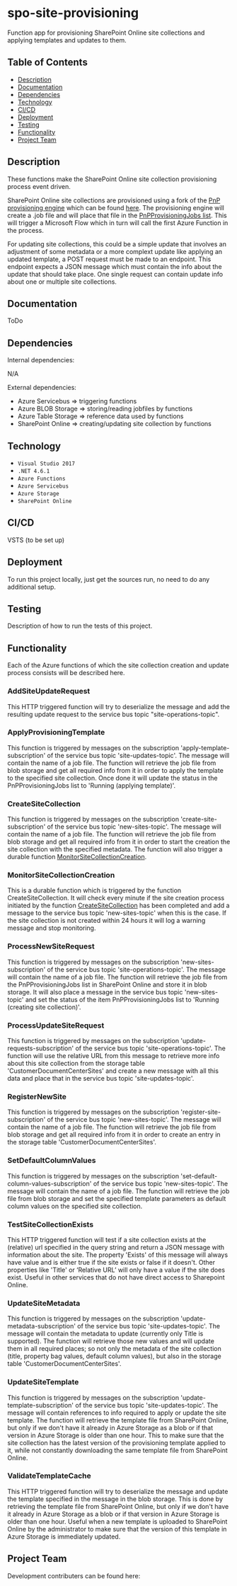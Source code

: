 # spo-site-provisioning
Function app for provisioning SharePoint Online site collections and applying templates and updates to them.

## Table of Contents
- [Description](#description)
- [Documentation](#documentation)
- [Dependencies](#dependencies)
- [Technology](#technology)
- [CI/CD](#cicd)
- [Deployment](#deployment)
- [Testing](#testing)
- [Functionality](#functionality)
- [Project Team](#project-team)

## Description
These functions make the SharePoint Online site collection provisioning process event driven.

SharePoint Online site collections are provisioned using a fork of the [PnP provisioning engine](https://docs.microsoft.com/en-us/sharepoint/dev/solution-guidance/introducing-the-pnp-provisioning-engine "Introducing the PnP provisioning engine") which can be found [here](https://spo-siteprovisioning.azurewebsites.net). The provisioning engine will create a .job file and will place that file in the [PnPProvisioningJobs list](https://mobsat.sharepoint.com/sites/site-provisioning/PnPProvisioningJobs). This will trigger a Microsoft Flow which in turn will call the first Azure Function in the process.

For updating site collections, this could be a simple update that involves an adjustment of some metadata or a more complext update like applying an updated template, a POST request must be made to an endpoint. This endpoint expects a JSON message which must contain the info about the update that should take place. One single request can contain update info about one or multiple site collections.

## Documentation
ToDo

## Dependencies
Internal dependencies:

N/A

External dependencies:
+ Azure Servicebus => triggering functions
+ Azure BLOB Storage => storing/reading jobfiles by functions
+ Azure Table Storage => reference data used by functions
+ SharePoint Online =>  creating/updating site collection by functions

## Technology
+ `Visual Studio 2017`
+ `.NET 4.6.1`
+ `Azure Functions`
+ `Azure Servicebus`
+ `Azure Storage`
+ `SharePoint Online`

## CI/CD
VSTS (to be set up)

## Deployment
To run this project locally, just get the sources run, no need to do any additional setup.

## Testing
Description of how to run the tests of this project.

## Functionality
Each of the Azure functions of which the site collection creation and update process consists will be described here.

### AddSiteUpdateRequest
This HTTP triggered function will try to deserialize the message and add the resulting update request to the service bus topic "site-operations-topic".

### ApplyProvisioningTemplate
This function is triggered by messages on the subscription 'apply-template-subscription' of the service bus topic 'site-updates-topic'. The message will contain the name of a job file. The function will retrieve the job file from blob storage and get all required info from it in order to apply the template to the specified site collection. Once done it will update the status in the PnPProvisioningJobs list to 'Running (applying template)'.

### CreateSiteCollection
This function is triggered by messages on the subscription 'create-site-subscription' of the service bus topic 'new-sites-topic'. The message will contain the name of a job file. The function will retrieve the job file from blob storage and get all required info from it in order to start the creation the site collection with the specified metadata. The function will also trigger a durable function [MonitorSiteCollectionCreation](#monitorsitecollectioncreation).

### MonitorSiteCollectionCreation
This is a durable function which is triggered by the function CreateSiteCollection. It will check every minute if the site creation process initiated by the function [CreateSiteCollection](#createsitecollection) has been completed and add a message to the service bus topic 'new-sites-topic' when this is the case. If the site collection is not created within 24 hours it will log a warning message and stop monitoring.

### ProcessNewSiteRequest
This function is triggered by messages on the subscription 'new-sites-subscription' of the service bus topic 'site-operations-topic'. The message will contain the name of a job file. The function will retrieve the job file from the PnPProvisioningJobs list in SharePoint Online and store it in blob storage. It will also place a message in the service bus topic 'new-sites-topic' and set the status of the item PnPProvisioningJobs list to 'Running (creating site collection)'.

### ProcessUpdateSiteRequest
This function is triggered by messages on the subscription 'update-requests-subscription' of the service bus topic 'site-operations-topic'. The function will use the relative URL from this message to retrieve more info about this site collection from the storage table 'CustomerDocumentCenterSites' and create a new message with all this data and place that in the service bus topic 'site-updates-topic'.

### RegisterNewSite
This function is triggered by messages on the subscription 'register-site-subscription' of the service bus topic 'new-sites-topic'. The message will contain the name of a job file. The function will retrieve the job file from blob storage and get all required info from it in order to create an entry in the storage table 'CustomerDocumentCenterSites'.

### SetDefaultColumnValues
This function is triggered by messages on the subscription 'set-default-column-values-subscription' of the service bus topic 'new-sites-topic'. The message will contain the name of a job file. The function will retrieve the job file from blob storage and set the specified template parameters as default column values on the specified site collection. 

### TestSiteCollectionExists
This HTTP triggered function will test if a site collection exists at the (relative) url specified in the query string and return a JSON message with information about the site. The property 'Exists' of this message will always have value and is either true if the site exists or false if it doesn't. Other properties like 'Title' or ‘Relative URL’ will only have a value if the site does exist. Useful in other services that do not have direct access to Sharepoint Online.

### UpdateSiteMetadata
This function is triggered by messages on the subscription 'update-metadata-subscription' of the service bus topic 'site-updates-topic'. The message will contain the metadata to update (currently only Title is supported). The function will retrieve those new values and will update them in all required places; so not only the metadata of the site collection (title, property bag values, default column values), but also in the storage table 'CustomerDocumentCenterSites'.  

### UpdateSiteTemplate
This function is triggered by messages on the subscription 'update-template-subscription' of the service bus topic 'site-updates-topic'. The message will contain references to info required to apply or update the site template. The function will retrieve the template file from SharePoint Online, but only if we don't have it already in Azure Storage as a blob or if that version in Azure Storage is older than one hour. This to make sure that the site collection has the latest version of the provisioning template applied to it, while not constantly downloading the same template file from SharePoint Online.

### ValidateTemplateCache
This HTTP triggered function will try to deserialize the message and update the template specified in the message in the blob storage. This is done by retrieving the template file from SharePoint Online, but only if we don't have it already in Azure Storage as a blob or if that version in Azure Storage is older than one hour. Useful when a new template is uploaded to SharePoint Online by the administrator to make sure that the version of this template in Azure Storage is immediately updated.

## Project Team
Development contributers can be found here: 

